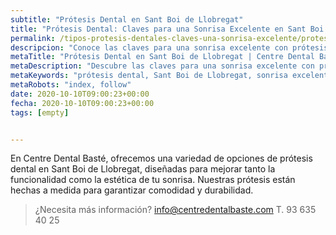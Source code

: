 ```yaml
---
subtitle: "Prótesis Dental en Sant Boi de Llobregat"
title: "Prótesis Dental: Claves para una Sonrisa Excelente en Sant Boi de Llobregat"
permalink: /tipos-protesis-dentales-claves-una-sonrisa-excelente/protesis-dental-sant-boi-llobregat/
descripcion: "Conoce las claves para una sonrisa excelente con prótesis dental en Sant Boi de Llobregat."
metaTitle: "Prótesis Dental en Sant Boi de Llobregat | Centre Dental Basté"
metaDescription: "Descubre las claves para una sonrisa excelente con prótesis dental en Sant Boi de Llobregat."
metaKeywords: "prótesis dental, Sant Boi de Llobregat, sonrisa excelente"
metaRobots: "index, follow"
date: 2020-10-10T09:00:23+00:00
fecha: 2020-10-10T09:00:23+00:00
tags: [empty]


---
```


En Centre Dental Basté, ofrecemos una variedad de opciones de prótesis dental en Sant Boi de Llobregat, diseñadas para mejorar tanto la funcionalidad como la estética de tu sonrisa. Nuestras prótesis están hechas a medida para garantizar comodidad y durabilidad.

>¿Necesita más información?
>info@centredentalbaste.com
> T. 93 635 40 25